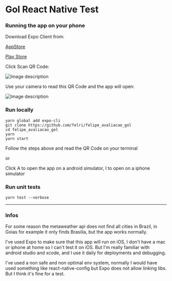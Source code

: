 
# Gol React Native Test

### Running the app on your phone
Download Expo Client from:

[AppStore](https://apps.apple.com/br/app/expo-client/id982107779)

[Play Store](https://play.google.com/store/apps/details?id=host.exp.exponent&hl=pt_BR)

Click Scan QR Code:

![Image description](https://i.imgur.com/UhQPnRE.jpg)

Use your camera to read this QR Code and the app will open:

![Image description](https://i.imgur.com/xdCraMw.png)

### Run locally 

```
yarn global add expo-cli
git clone https://github.com/felri/felipe_avaliacao_gol
cd felipe_avaliacao_gol
yarn
yarn start
```
Follow the steps above and read the QR Code on your terminal 

or

Click A to open the app on a android simulator, I to open on a iphone simulator

### Run unit tests

```
yarn test --verbose
```

_______

### Infos

For some reason the metaweather api does not find all cities in Brazil, in Goias for example it only finds Brasilia, but the app works normally.

I've used Expo to make sure that this app will run on iOS, I don't have a mac or iphone at home so I can't test it on iOS. But I'm really familiar with android studio and xcode, and I use it daily for deployments and debugging.

I've used a non safe and non optimal env system, normally I would have used something like react-native-config but Expo does not allow linking libs. But I think it's fine for a test.


